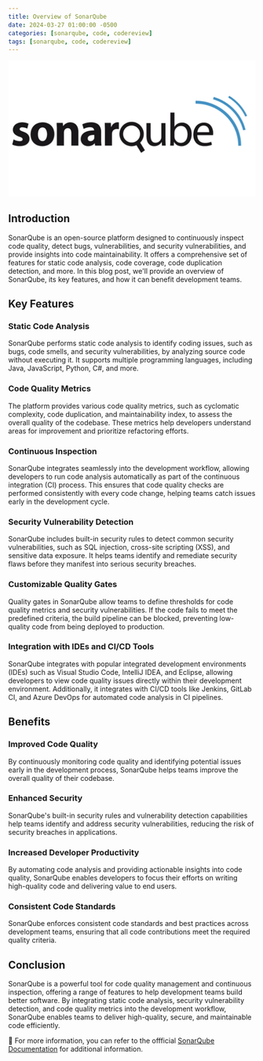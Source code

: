 ```yaml
---
title: Overview of SonarQube
date: 2024-03-27 01:00:00 -0500
categories: [sonarqube, code, codereview]
tags: [sonarqube, code, codereview]
---
```


![Overview of SonarQube](/assets/img/posts/2024/sonarqube_overview/sonarqube_overview.png)


## Introduction

SonarQube is an open-source platform designed to continuously inspect code quality, detect bugs, vulnerabilities, and security vulnerabilities, and provide insights into code maintainability. It offers a comprehensive set of features for static code analysis, code coverage, code duplication detection, and more. In this blog post, we'll provide an overview of SonarQube, its key features, and how it can benefit development teams.

## Key Features

### Static Code Analysis
SonarQube performs static code analysis to identify coding issues, such as bugs, code smells, and security vulnerabilities, by analyzing source code without executing it. It supports multiple programming languages, including Java, JavaScript, Python, C#, and more.

### Code Quality Metrics
The platform provides various code quality metrics, such as cyclomatic complexity, code duplication, and maintainability index, to assess the overall quality of the codebase. These metrics help developers understand areas for improvement and prioritize refactoring efforts.

### Continuous Inspection
SonarQube integrates seamlessly into the development workflow, allowing developers to run code analysis automatically as part of the continuous integration (CI) process. This ensures that code quality checks are performed consistently with every code change, helping teams catch issues early in the development cycle.

### Security Vulnerability Detection
SonarQube includes built-in security rules to detect common security vulnerabilities, such as SQL injection, cross-site scripting (XSS), and sensitive data exposure. It helps teams identify and remediate security flaws before they manifest into serious security breaches.

### Customizable Quality Gates
Quality gates in SonarQube allow teams to define thresholds for code quality metrics and security vulnerabilities. If the code fails to meet the predefined criteria, the build pipeline can be blocked, preventing low-quality code from being deployed to production.

### Integration with IDEs and CI/CD Tools
SonarQube integrates with popular integrated development environments (IDEs) such as Visual Studio Code, IntelliJ IDEA, and Eclipse, allowing developers to view code quality issues directly within their development environment. Additionally, it integrates with CI/CD tools like Jenkins, GitLab CI, and Azure DevOps for automated code analysis in CI pipelines.

## Benefits

### Improved Code Quality
By continuously monitoring code quality and identifying potential issues early in the development process, SonarQube helps teams improve the overall quality of their codebase.

### Enhanced Security
SonarQube's built-in security rules and vulnerability detection capabilities help teams identify and address security vulnerabilities, reducing the risk of security breaches in applications.

### Increased Developer Productivity
By automating code analysis and providing actionable insights into code quality, SonarQube enables developers to focus their efforts on writing high-quality code and delivering value to end users.

### Consistent Code Standards
SonarQube enforces consistent code standards and best practices across development teams, ensuring that all code contributions meet the required quality criteria.

## Conclusion

SonarQube is a powerful tool for code quality management and continuous inspection, offering a range of features to help development teams build better software. By integrating static code analysis, security vulnerability detection, and code quality metrics into the development workflow, SonarQube enables teams to deliver high-quality, secure, and maintainable code efficiently.


📝 For more information, you can refer to the offficial [SonarQube Documentation](https://docs.sonarsource.com/sonarqube/latest/) for additional information.
